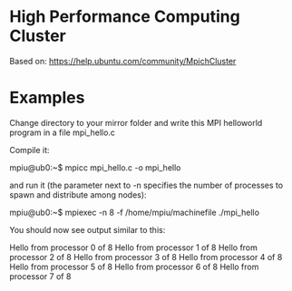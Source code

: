 High Performance Computing Cluster
==================================

Based on: https://help.ubuntu.com/community/MpichCluster

Examples
=======
Change directory to your mirror folder and write this MPI helloworld program in a file mpi_hello.c 

Compile it:

mpiu@ub0:~$ mpicc mpi_hello.c -o mpi_hello

and run it (the parameter next to -n specifies the number of processes to spawn and distribute among nodes):

mpiu@ub0:~$ mpiexec -n 8 -f /home/mpiu/machinefile ./mpi_hello

You should now see output similar to this:

Hello from processor 0 of 8
Hello from processor 1 of 8
Hello from processor 2 of 8
Hello from processor 3 of 8
Hello from processor 4 of 8
Hello from processor 5 of 8
Hello from processor 6 of 8
Hello from processor 7 of 8